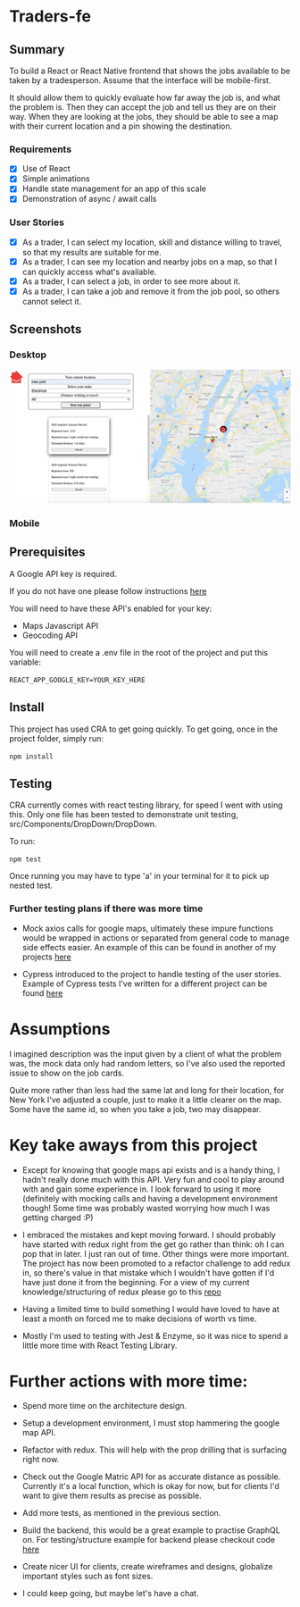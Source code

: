 # Traders-fe

## Summary

To build a React or React Native frontend that shows the jobs available to be taken by a tradesperson. Assume that the interface will be mobile-first.

It should allow them to quickly evaluate how far away the job is, and what the problem is. Then they can accept the job and tell us they are on their way. When they are looking at the jobs, they should be able to see a map with their current location and a pin showing the destination.

### Requirements

- [x] Use of React
- [x] Simple animations
- [x] Handle state management for an app of this scale
- [x] Demonstration of async / await calls

### User Stories

- [x] As a trader, I can select my location, skill and distance willing to travel, so that my results are suitable for me.
- [x] As a trader, I can see my location and nearby jobs on a map, so that I can quickly access what's available.
- [x] As a trader, I can select a job, in order to see more about it.
- [x] As a trader, I can take a job and remove it from the job pool, so others cannot select it.

## Screenshots

### Desktop

![Desktop view with jobs](https://github.com/ShinyVerse/traders-fe/blob/master/src/assets/Desktop-jobs.png)

### Mobile

## Prerequisites

A Google API key is required.

If you do not have one please follow instructions [here](https://developers.google.com/maps/documentation/javascript/get-api-key)

You will need to have these API's enabled for your key:

- Maps Javascript API
- Geocoding API

You will need to create a .env file in the root of the project and put this variable:

`REACT_APP_GOOGLE_KEY=YOUR_KEY_HERE`

## Install

This project has used CRA to get going quickly. To get going, once in the project folder, simply run:

`npm install`

## Testing

CRA currently comes with react testing library, for speed I went with using this. Only one file has been tested to demonstrate unit testing, src/Components/DropDown/DropDown.

To run:

`npm test`

Once running you may have to type 'a' in your terminal for it to pick up nested test.

### Further testing plans if there was more time

- Mock axios calls for google maps, ultimately these impure functions would be wrapped in actions or separated from general code to manage side effects easier. An example of this can be found in another of my projects [here](https://github.com/ShinyVerse/Storii/blob/master/src/actions/storii.test.js)

- Cypress introduced to the project to handle testing of the user stories.
  Example of Cypress tests I've written for a different project can be found [here](https://github.com/ShinyVerse/reduxKanban/blob/master/cypress/integration/todo_spec.js)

# Assumptions

I imagined description was the input given by a client of what the problem was, the mock data only had random letters, so I've also used the reported issue to show on the job cards.

Quite more rather than less had the same lat and long for their location, for New York I've adjusted a couple, just to make it a little clearer on the map. Some have the same id, so when you take a job, two may disappear.

# Key take aways from this project

- Except for knowing that google maps api exists and is a handy thing, I hadn't really done much with this API. Very fun and cool to play around with and gain some experience in. I look forward to using it more (definitely with mocking calls and having a development environment though! Some time was probably wasted worrying how much I was getting charged :P)

- I embraced the mistakes and kept moving forward. I should probably have started with redux right from the get go rather than think: oh I can pop that in later. I just ran out of time. Other things were more important. The project has now been promoted to a refactor challenge to add redux in, so there's value in that mistake which I wouldn't have gotten if I'd have just done it from the beginning. For a view of my current knowledge/structuring of redux please go to this [repo](https://github.com/ShinyVerse/Storii/blob/master/src/)

- Having a limited time to build something I would have loved to have at least a month on forced me to make decisions of worth vs time.

- Mostly I'm used to testing with Jest & Enzyme, so it was nice to spend a little more time with React Testing Library.

# Further actions with more time:

- Spend more time on the architecture design.

- Setup a development environment, I must stop hammering the google map API.

- Refactor with redux. This will help with the prop drilling that is surfacing right now.

- Check out the Google Matric API for as accurate distance as possible. Currently it's a local function, which is okay for now, but for clients I'd want to give them results as precise as possible.

- Add more tests, as mentioned in the previous section.

- Build the backend, this would be a great example to practise GraphQL on. For testing/structure example for backend please checkout code [here](https://github.com/Nimzyow/storii_server/blob/master/routes/routesTests)

- Create nicer UI for clients, create wireframes and designs, globalize important styles such as font sizes.

- I could keep going, but maybe let's have a chat.
